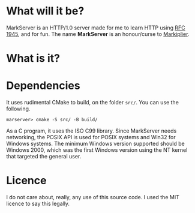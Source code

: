 # What will it be?
MarkServer is an HTTP/1.0 server made for me to learn HTTP using 
[RFC 1945](https://datatracker.ietf.org/doc/html/rfc1945), and for fun. The 
name **MarkServer** is an honour/curse to 
[Markiplier](https://www.youtube.com/Markiplier).

# What is it?

# Dependencies

It uses rudimental CMake to build, on the folder `src/`. You can use the 
following.

```
marserver> cmake -S src/ -B build/
```

As a C program, it uses the ISO C99 library. Since MarkServer needs networking,
the POSIX API is used for POSIX systems and Win32 for Windows systems. The 
minimum Windows version supported should be Windows 2000, which was the first
Windows version using the NT kernel that targeted the general user.

# Licence

I do not care about, really, any use of this source code. I used the MIT 
licence to say this legally.
